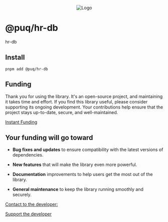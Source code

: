 <p align="center">
  <img src="https://beemood.github.io/dbs/hr-db/assets/favicon.png" alt="Logo" />
</p>

# @puq/hr-db

hr-db

## Install

`pnpm add @puq/hr-db`

## Funding

Thank you for using the library. It's an open-source project, and maintaining it takes time and effort. If you find this library useful, please consider supporting its ongoing development. Your contributions help ensure that the project stays up-to-date, secure, and well-maintained.

[Instant Funding](https://cash.app/$puqlib)

## Your funding will go toward

- **Bug fixes and updates** to ensure compatibility with the latest versions of dependencies.

- **New features** that will make the library even more powerful.

- **Documentation** improvements to help users get the most out of the library.

- **General maintenance** to keep the library running smoothly and securely.

[Contact to the developer:](mailto:robert.brightline+hr-db@gmail.com?subject=hr-db)

[Support the developer](https://cash.app/$puqlib)
